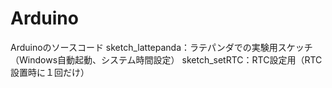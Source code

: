 # Arduino
Arduinoのソースコード
sketch_lattepanda：ラテパンダでの実験用スケッチ（Windows自動起動、システム時間設定）
sketch_setRTC：RTC設定用（RTC設置時に１回だけ）
